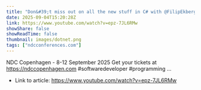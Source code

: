 ```yaml
---
title: "Don&#39;t miss out on all the new stuff in C# with @FilipEkberg at NDC Copenhagen next week 🇩🇰"
date: 2025-09-04T15:20:28Z
link: https://www.youtube.com/watch?v=epz-7JL6RMw
showShare: false
showReadTime: false
thumbnail: images/dotnet.png
tags: ["ndcconferences.com"]
---
```

NDC Copenhagen - 8-12 September 2025 Get your tickets at https://ndccopenhagen.com #softwaredeveloper #programming ...

- Link to article: https://www.youtube.com/watch?v=epz-7JL6RMw